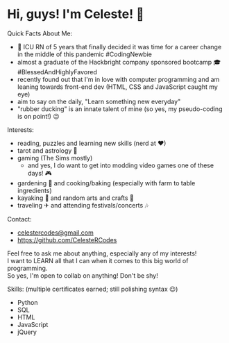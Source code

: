 # Hi, guys! I'm Celeste! 🌠  

Quick Facts About Me:
* 💊 ICU RN of 5 years that finally decided it was time for a career change in the middle of this pandemic #CodingNewbie
* almost a graduate of the Hackbright company sponsored bootcamp 🎓 #BlessedAndHighlyFavored
* recently found out that I'm in love with computer programming and am leaning towards front-end dev (HTML, CSS and JavaScript caught my eye)
* aim to say on the daily, "Learn something new everyday" 
* "rubber ducking" is an innate talent of mine (so yes, my pseudo-coding is on point!) 😉 

Interests:
* reading, puzzles and learning new skills (nerd at ❤)
* tarot and astrology 🌙
* gaming (The Sims mostly) 
    * and yes, I do want to get into modding video games one of these days! 🎮
* gardening 🌿 and cooking/baking (especially with farm to table ingredients)
* kayaking 🌊 and random arts and crafts 🎨
* traveling ✈ and attending festivals/concerts 🎶

Contact:
* celestercodes@gmail.com
* https://github.com/CelesteRCodes

Feel free to ask me about anything, especially any of my interests! <br>
I want to LEARN all that I can when it comes to this big world of programming. <br>
So yes, I'm open to collab on anything! Don't be shy! 

Skills: (multiple certificates earned; still polishing syntax 😉)
* Python 
* SQL
* HTML
* JavaScript
* jQuery